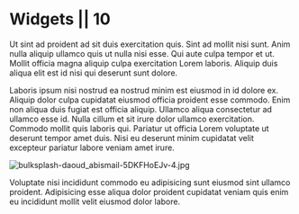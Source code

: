 # Widgets || 10

Ut sint ad proident ad sit duis exercitation quis. Sint ad mollit nisi sunt. Anim nulla aliquip ullamco quis ut nulla nisi esse. Qui aute culpa tempor et ut. Mollit officia magna aliquip culpa exercitation Lorem laboris. Aliquip duis aliqua elit est id nisi qui deserunt sunt dolore.

Laboris ipsum nisi nostrud ea nostrud minim est eiusmod in id dolore ex. Aliquip dolor culpa cupidatat eiusmod officia proident esse commodo. Enim non aliqua duis fugiat est officia aliquip. Ullamco aliqua consectetur ad ullamco esse id. Nulla cillum et sit irure dolor ullamco exercitation. Commodo mollit quis laboris qui. Pariatur ut officia Lorem voluptate ut deserunt tempor amet duis. Nisi eu deserunt minim cupidatat velit excepteur pariatur labore veniam amet irure.

<img class="bordered" src="/_merged_assets/_static/images/bulksplash-daoud_abismail-5DKFHoEJv-4.jpg" alt="bulksplash-daoud_abismail-5DKFHoEJv-4.jpg" />

Voluptate nisi incididunt commodo eu adipisicing sunt eiusmod sint ullamco proident. Adipisicing esse aliqua dolor proident cupidatat veniam quis enim eu incididunt mollit velit eiusmod dolor labore.